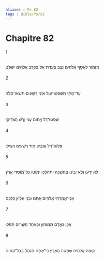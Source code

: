 ```yaml
---
aliases : Ps 82
tags : Bible/Ps/82
---
```


# Chapitre 82

###### 1
מִזְמֹור לְאָסָף אֱלֹהִים נִצָּב בַּעֲדַת־אֵל בְּקֶרֶב אֱלֹהִים יִשְׁפֹּט׃
###### 2
עַד־מָתַי תִּשְׁפְּטוּ־עָוֶל וּפְנֵי רְשָׁעִים תִּשְׂאוּ־סֶלָה׃
###### 3
שִׁפְטוּ־דַל וְיָתֹום עָנִי וָרָשׁ הַצְדִּיקוּ׃
###### 4
פַּלְּטוּ־דַל וְאֶבְיֹון מִיַּד רְשָׁעִים הַצִּילוּ׃
###### 5
לֹא יָדְעוּ וְלֹא יָבִינוּ בַּחֲשֵׁכָה יִתְהַלָּכוּ יִמֹּוטוּ כָּל־מֹוסְדֵי אָרֶץ׃
###### 6
אֲנִי־אָמַרְתִּי אֱלֹהִים אַתֶּם וּבְנֵי עֶלְיֹון כֻּלְּכֶם׃
###### 7
אָכֵן כְּאָדָם תְּמוּתוּן וּכְאַחַד הַשָּׂרִים תִּפֹּלוּ׃
###### 8
קוּמָה אֱלֹהִים שָׁפְטָה הָאָרֶץ כִּי־אַתָּה תִנְחַל בְּכָל־הַגֹּויִם׃

